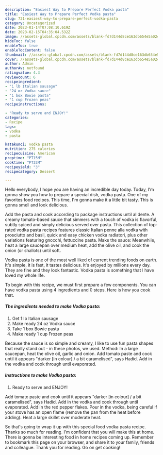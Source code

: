```yaml
---
description: "Easiest Way to Prepare Perfect Vodka pasta"
title: "Easiest Way to Prepare Perfect Vodka pasta"
slug: 721-easiest-way-to-prepare-perfect-vodka-pasta
category: Uncategorized
date: 2023-01-14T07:08:10.619Z
date: 2023-02-15T04:35:04.532Z
image: //assets-global.cpcdn.com/assets/blank-fd7d144d8ce163db654e5a02c40b08a2775adb7897d16e4062681dc7e1b2800f.png
hideToc: false
enableToc: true
enableTocContent: false
thumbnail: //assets-global.cpcdn.com/assets/blank-fd7d144d8ce163db654e5a02c40b08a2775adb7897d16e4062681dc7e1b2800f.png
cover: //assets-global.cpcdn.com/assets/blank-fd7d144d8ce163db654e5a02c40b08a2775adb7897d16e4062681dc7e1b2800f.png
author: Admin
authorAv: notfound
ratingvalue: 4.3
reviewcount: 6
recipeingredient:
- "1 lb Italian sausage"
- "24 oz Vodka sauce"
- "1 box Bowie pasta"
- "1 cup Frozen peas"
recipeinstructions:

- "Ready to serve and ENJOY!"
categories:
- Recipe
tags:
- vodka
- pasta

katakunci: vodka pasta 
nutrition: 275 calories
recipecuisine: American
preptime: "PT15M"
cooktime: "PT32M"
recipeyield: "3"
recipecategory: Dessert

---
```



Hello everybody, I hope you are having an incredible day today. Today, I'm gonna show you how to prepare a special dish, vodka pasta. One of my favorites food recipes. This time, I'm gonna make it a little bit tasty. This is gonna smell and look delicious.

Add the pasta and cook according to package instructions until al dente. A creamy tomato-based sauce that simmers with a touch of vodka is flavorful, subtly spiced and simply delicious served over pasta. This collection of top-rated vodka pasta recipes features classic Italian penne alla vodka with prosciutto and basil, quick and easy chicken vodka radiatori, plus other variations featuring gnocchi, fettuccine pasta. Make the sauce: Meanwhile, heat a large saucepan over medium heat, add the olive oil, and cook the onion (or shallots) until soft.

Vodka pasta is one of the most well liked of current trending foods on earth. It's simple, it is fast, it tastes delicious. It's enjoyed by millions every day. They are fine and they look fantastic. Vodka pasta is something that I have loved my whole life.


To begin with this recipe, we must first prepare a few components. You can have vodka pasta using 4 ingredients and 0 steps. Here is how you cook that.

<!--inarticleads1-->

##### The ingredients needed to make Vodka pasta:

1. Get 1 lb Italian sausage
1. Make ready 24 oz Vodka sauce
1. Take 1 box Bowie pasta
1. Make ready 1 cup Frozen peas


Because the sauce is so simple and creamy, I like to use fun pasta shapes that really stand out - in these photos, we used. Method: In a large saucepan, heat the olive oil, garlic and onion. Add tomato paste and cook until it appears &#34;darker [in colour] / a bit caramelised&#34;, says Hadid. Add in the vodka and cook through until evaporated. 

<!--inarticleads2-->

##### Instructions to make Vodka pasta:


1. Ready to serve and ENJOY!

Add tomato paste and cook until it appears &#34;darker [in colour] / a bit caramelised&#34;, says Hadid. Add in the vodka and cook through until evaporated. Add in the red pepper flakes. Pour in the vodka, being careful if your stove has an open flame (remove the pan from the heat before adding). Heat a large skillet over moderate heat. 

So that's going to wrap it up with this special food vodka pasta recipe. Thanks so much for reading. I'm confident that you will make this at home. There is gonna be interesting food in home recipes coming up. Remember to bookmark this page on your browser, and share it to your family, friends and colleague. Thank you for reading. Go on get cooking!
